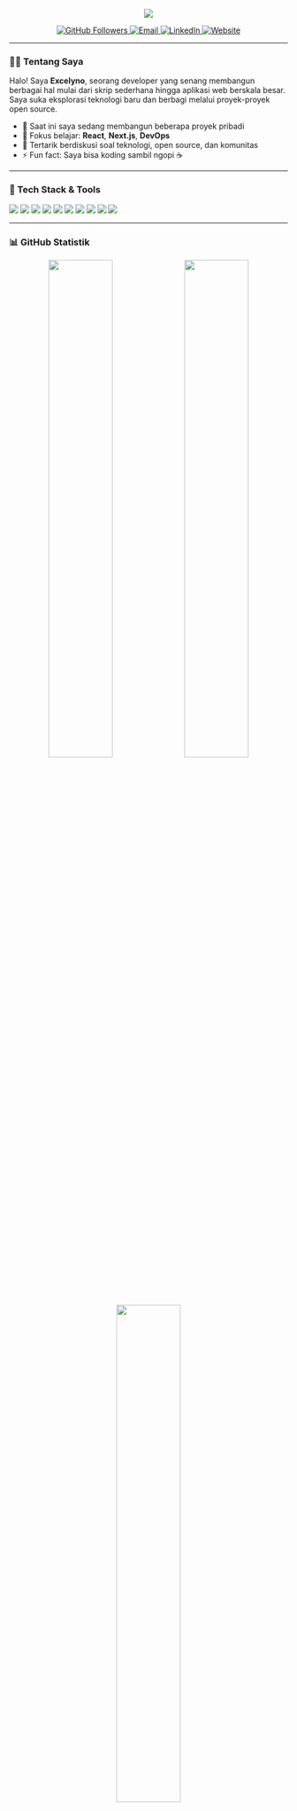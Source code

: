 <!-- Profil Banner -->
<p align="center">
  <img src="https://capsule-render.vercel.app/api?type=waving&color=0:00C9FF,100:92FE9D&height=200&section=header&text=Hi,%20I'm%20Excelyno%20👋&fontSize=40&fontColor=ffffff" />
</p>

<p align="center">
  <a href="https://github.com/excelyno">
    <img src="https://img.shields.io/github/followers/excelyno?label=Follow&style=social" alt="GitHub Followers" />
  </a>
  <a href="mailto:your.email@example.com">
    <img src="https://img.shields.io/badge/email-D14836?style=flat&logo=gmail&logoColor=white" alt="Email" />
  </a>
  <a href="https://linkedin.com/in/your-link">
    <img src="https://img.shields.io/badge/LinkedIn-blue?style=flat&logo=linkedin&logoColor=white" alt="LinkedIn" />
  </a>
  <a href="https://yourwebsite.com">
    <img src="https://img.shields.io/badge/Website-Visit-green?style=flat&logo=google-chrome&logoColor=white" alt="Website" />
  </a>
</p>

---

### 🧑‍💻 Tentang Saya

Halo! Saya **Excelyno**, seorang developer yang senang membangun berbagai hal mulai dari skrip sederhana hingga aplikasi web berskala besar. Saya suka eksplorasi teknologi baru dan berbagi melalui proyek-proyek open source.

- 🔭 Saat ini saya sedang membangun beberapa proyek pribadi
- 🌱 Fokus belajar: **React**, **Next.js**, **DevOps**
- 💬 Tertarik berdiskusi soal teknologi, open source, dan komunitas
- ⚡ Fun fact: Saya bisa koding sambil ngopi ☕️

---

### 🚀 Tech Stack & Tools

<p>
  <img src="https://img.shields.io/badge/HTML5-E34F26?style=for-the-badge&logo=html5&logoColor=white"/>
  <img src="https://img.shields.io/badge/CSS3-1572B6?style=for-the-badge&logo=css3&logoColor=white"/>
  <img src="https://img.shields.io/badge/JavaScript-F7DF1E?style=for-the-badge&logo=javascript&logoColor=black"/>
  <img src="https://img.shields.io/badge/Node.js-339933?style=for-the-badge&logo=nodedotjs&logoColor=white"/>
  <img src="https://img.shields.io/badge/React-61DAFB?style=for-the-badge&logo=react&logoColor=black"/>
  <img src="https://img.shields.io/badge/Next.js-000000?style=for-the-badge&logo=nextdotjs&logoColor=white"/>
  <img src="https://img.shields.io/badge/Python-3776AB?style=for-the-badge&logo=python&logoColor=white"/>
  <img src="https://img.shields.io/badge/Git-F05032?style=for-the-badge&logo=git&logoColor=white"/>
  <img src="https://img.shields.io/badge/GitHub-181717?style=for-the-badge&logo=github&logoColor=white"/>
  <img src="https://img.shields.io/badge/Vercel-000000?style=for-the-badge&logo=vercel&logoColor=white"/>
</p>

---

### 📊 GitHub Statistik

<p align="center">
  <img src="https://github-readme-stats.vercel.app/api?username=excelyno&show_icons=true&theme=radical&hide_border=true" width="48%" />
  <img src="https://github-readme-streak-stats.herokuapp.com?user=excelyno&theme=radical&hide_border=true" width="48%" />
</p>

<p align="center">
  <img src="https://github-readme-stats.vercel.app/api/top-langs/?username=excelyno&layout=compact&theme=radical&hide_border=true" width="48%" />
</p>

---

### 🛠️ Tools yang Sering Saya Gunakan

| Kategori | Tools |
|---------|-------|
| IDE & Editor | VS Code, Vim |
| Deployment | Vercel, Netlify |
| Version Control | Git, GitHub |
| OS | Windows, Linux (Ubuntu) |
| Lainnya | Figma, Postman, Notion |

---

### 📁 Proyek Unggulan

Berikut beberapa proyek yang saya banggakan:

- 🚧 [Nama Proyek 1](#) – Deskripsi singkat proyek
- 🚀 [Nama Proyek 2](#) – Deskripsi singkat proyek
- 🔧 [Nama Proyek 3](#) – Deskripsi singkat proyek

---

### 📫 Hubungi Saya

Jangan ragu untuk menghubungi saya jika ingin berdiskusi atau berkolaborasi:

- 🌐 Website: [yourwebsite.com](https://yourwebsite.com)
- 💌 Email: your.email@example.com
- 💼 LinkedIn: [linkedin.com/in/your-link](https://linkedin.com/in/your-link)

---

<p align="center">
  <img src="https://capsule-render.vercel.app/api?type=waving&color=0:92FE9D,100:00C9FF&height=150&section=footer"/>
</p>
